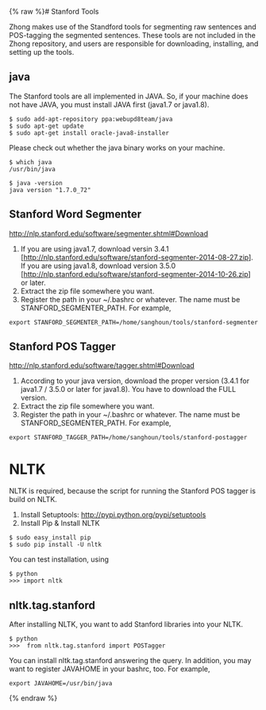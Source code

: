 {% raw %}# Stanford Tools

Zhong makes use of the Standford tools for segmenting raw sentences and
POS-tagging the segmented sentences. These tools are not included in the
Zhong repository, and users are responsible for downloading, installing,
and setting up the tools.

## java

The Stanford tools are all implemented in JAVA. So, if your machine does
not have JAVA, you must install JAVA first (java1.7 or java1.8).

    $ sudo add-apt-repository ppa:webupd8team/java
    $ sudo apt-get update
    $ sudo apt-get install oracle-java8-installer

Please check out whether the java binary works on your machine.

    $ which java
    /usr/bin/java
    
    $ java -version
    java version "1.7.0_72"

## Stanford Word Segmenter

<http://nlp.stanford.edu/software/segmenter.shtml#Download>

1. If you are using java1.7, download versin 3.4.1
\[<http://nlp.stanford.edu/software/stanford-segmenter-2014-08-27.zip>\].
If you are using java1.8, download version 3.5.0
\[<http://nlp.stanford.edu/software/stanford-segmenter-2014-10-26.zip>\]
or later.
2. Extract the zip file somewhere you want.
3. Register the path in your \~/.bashrc or whatever. The name must be
STANFORD\_SEGMENTER\_PATH. For example,

<!-- -->


    export STANFORD_SEGMENTER_PATH=/home/sanghoun/tools/stanford-segmenter

## Stanford POS Tagger

<http://nlp.stanford.edu/software/tagger.shtml#Download>

1. According to your java version, download the proper version (3.4.1
for java1.7 / 3.5.0 or later for java1.8). You have to download the
FULL version.
2. Extract the zip file somewhere you want.
3. Register the path in your \~/.bashrc or whatever. The name must be
STANFORD\_SEGMENTER\_PATH. For example,

<!-- -->


    export STANFORD_TAGGER_PATH=/home/sanghoun/tools/stanford-postagger

# NLTK

NLTK is required, because the script for running the Stanford POS tagger
is build on NLTK.

1. Install Setuptools: <http://pypi.python.org/pypi/setuptools>
2. Install Pip & Install NLTK

<!-- -->


    $ sudo easy_install pip
    $ sudo pip install -U nltk

You can test installation, using

    $ python
    >>> import nltk

## nltk.tag.stanford

After installing NLTK, you want to add Stanford libraries into your
NLTK.

    $ python
    >>>  from nltk.tag.stanford import POSTagger

You can install nltk.tag.stanford answering the query. In addition, you
may want to register JAVAHOME in your bashrc, too. For example,

    export JAVAHOME=/usr/bin/java
<update date omitted for speed>{% endraw %}